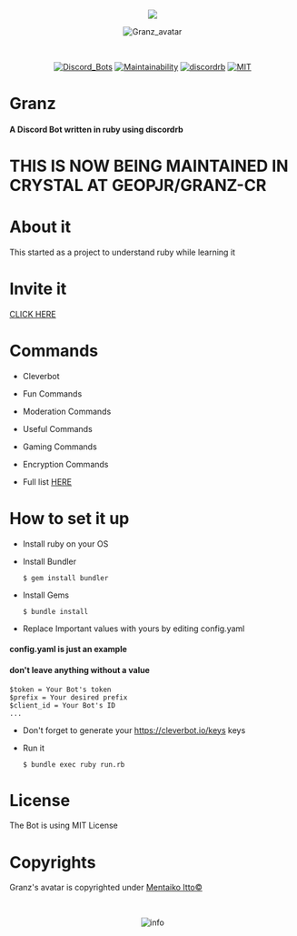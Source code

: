 <div align="center">
<br />
  <p>
    <img src="https://i.imgur.com/90xR5vB.png"/></a>
  </p>
  <p>
    <img src="https://i.imgur.com/kG2PYbz.jpg" alt="Granz_avatar"/></a>
  </p>
  <br />
  <p>
    <a href="https://discordbots.org/bot/443053627419000833"><img src="https://discordbots.org/api/widget/status/443053627419000833.svg" alt="Discord_Bots" /></a>
    <a href="https://codeclimate.com/github/GeopJr/Granz_bot/maintainability"><img src="https://api.codeclimate.com/v1/badges/383cd0cd0c9fdc26c487/maintainability" alt="Maintainability" /></a>
    <a href="https://github.com/meew0/discordrb"><img src="https://img.shields.io/badge/discord-rb-red.svg" alt="discordrb" /></a>
    <a href="https://github.com/GeopJr/Granz_bot/blob/master/LICENSE"><img src="https://img.shields.io/badge/LICENSE-MIT-000000.svg" alt="MIT" /></a>
  </p>
</div>

# Granz
#### A Discord Bot written in ruby using discordrb

# THIS IS NOW BEING MAINTAINED IN CRYSTAL AT GEOPJR/GRANZ-CR

# About it
This started as a project to understand ruby while learning it
# Invite it
[CLICK HERE](https://discordapp.com/oauth2/authorize?client_id=443053627419000833&scope=bot&permissions=103894080&redirect_uri=https://granz.geopjr.xyz/thanks.html&response_type=code)
# Commands
- Cleverbot
- Fun Commands
- Moderation Commands
- Useful Commands
- Gaming Commands
- Encryption Commands

- Full list [HERE](https://granz.geopjr.xyz/commands.html)
# How to set it up
- Install ruby on your OS
- Install Bundler

	`$ gem install bundler`
- Install Gems

	`$ bundle install`
- Replace Important values with yours by editing config.yaml 
#### config.yaml is just an example
#### don't leave anything without a value
```
$token = Your Bot's token
$prefix = Your desired prefix
$client_id = Your Bot's ID
...
```
- Don't forget to generate your https://cleverbot.io/keys keys
	
- Run it

	`$ bundle exec ruby run.rb`
# License
 The Bot is using MIT License
# Copyrights
Granz's avatar is copyrighted under [Mentaiko Itto©](https://twitter.com/ittorasii)

<div align="center">
  <br />
  <p>
    <img src="https://i.imgur.com/HEtVbUc.png" alt="info"/></a>
  </p>
  </div>


